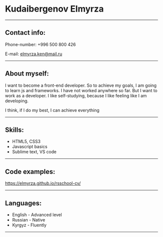# Kudaibergenov Elmyrza
 
***
 
## Contact info:
 
Phone-number: +996 500 800 426
 
E-mail: elmyrza.ken@mail.ru
 
****
 
## About myself:
 
I want to become a front-end developer. So to achieve my goals, I am going to learn js and frameworks.
I have not worked anywhere so far. But I want to work as a developer. I like self-studying, because I like feeling like I am developing.
 
I think, if I do my best, I can achieve everything
 
****
 
## Skills:
 
- HTML5, CSS3
- Javascript basics
- Sublime text, VS code
 
***
 
 
## Code examples:
 
https://elmyrza.github.io/rsschool-cv/
 
***
 
 
## Languages:
 
- English - Advanced level
- Russian - Native
- Kyrgyz - Fluently

***